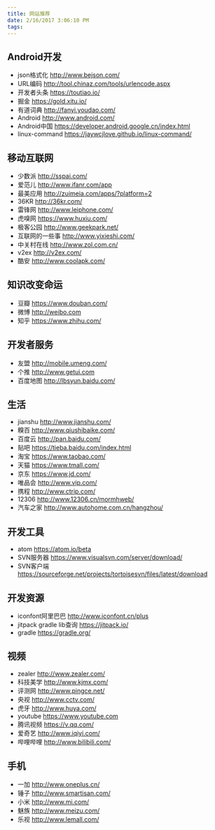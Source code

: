 ```yaml
---
title: 网站推荐
date: 2/16/2017 3:06:10 PM 
tags:
---
```


## Android开发 ##
- json格式化 http://www.bejson.com/
- URL编码 http://tool.chinaz.com/tools/urlencode.aspx
- 开发者头条 https://toutiao.io/
- 掘金 https://gold.xitu.io/
- 有道词典 http://fanyi.youdao.com/
- Android http://www.android.com/
- Android中国 https://developer.android.google.cn/index.html
- linux-command https://jaywcjlove.github.io/linux-command/

## 移动互联网 ##
- 少数派 http://sspai.com/
- 爱范儿 http://www.ifanr.com/app
- 最美应用 http://zuimeia.com/apps/?platform=2
- 36KR http://36kr.com/
- 雷锋网 http://www.leiphone.com/
- 虎嗅网 https://www.huxiu.com/
- 极客公园 http://www.geekpark.net/
- 互联网的一些事 http://www.yixieshi.com/
- 中关村在线 http://www.zol.com.cn/
- v2ex http://v2ex.com/
- 酷安 http://www.coolapk.com/

## 知识改变命运 ##
- 豆瓣 https://www.douban.com/
- 微博 http://weibo.com
- 知乎 https://www.zhihu.com/

## 开发者服务 ##
- 友盟 http://mobile.umeng.com/
- 个推 http://www.getui.com
- 百度地图 http://lbsyun.baidu.com/

## 生活 ##
- jianshu http://www.jianshu.com/
- 糗百 http://www.qiushibaike.com/
- 百度云 http://pan.baidu.com/
- 贴吧 https://tieba.baidu.com/index.html
- 淘宝 https://www.taobao.com/
- 天猫 https://www.tmall.com/
- 京东 https://www.jd.com/
- 唯品会 http://www.vip.com/
- 携程 http://www.ctrip.com/
- 12306 http://www.12306.cn/mormhweb/
- 汽车之家 http://www.autohome.com.cn/hangzhou/

## 开发工具 ##
- atom https://atom.io/beta
- SVN服务器 https://www.visualsvn.com/server/download/
- SVN客户端 https://sourceforge.net/projects/tortoisesvn/files/latest/download

## 开发资源 ##
- iconfont阿里巴巴 http://www.iconfont.cn/plus
- jitpack gradle lib查询  https://jitpack.io/
- gradle https://gradle.org/

## 视频 ##
- zealer http://www.zealer.com/
- 科技美学 http://www.kjmx.com/
- 评测网 http://www.pingce.net/
- 央视 http://www.cctv.com/
- 虎牙 http://www.huya.com/
- youtube https://www.youtube.com
- 腾讯视频 https://v.qq.com/
- 爱奇艺 http://www.iqiyi.com/
- 哔哩哔哩 http://www.bilibili.com/

## 手机 ##
- 一加 http://www.oneplus.cn/
- 锤子 http://www.smartisan.com/
- 小米 http://www.mi.com/
- 魅族 http://www.meizu.com/
- 乐视 http://www.lemall.com/